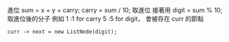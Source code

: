 進位 sum = x + y + carry;
carry = sum / 10; 取進位
接著用 digit = sum % 10; 取進位後的分子
例如
1 :1 for carry
5 :5 for digit，
會被存在 curr 的節點

```c=
curr -> next = new ListNode(digit);
```
